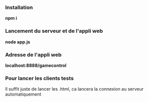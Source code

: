 ### Installation

__npm i__

### Lancement du serveur et de l'appli web

__node app.js__ 

### Adresse de l'appli web

__localhost:8888/gamecontrol__

### Pour lancer les clients tests

Il suffit juste de lancer les .html, ca lancera la connexion au serveur automatiquement
